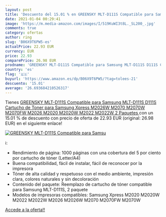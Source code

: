 ```yaml
---
layout: post
title: 'Descuento del 15.01 % en GREENSKY MLT-D111S Compatible para Samsu'
date: 2021-01-04 00:29:41
image: 'https://m.media-amazon.com/images/I/519KuWI3t8L._SL200_.jpg'
comments: true
category: ofertas
author: ring
slug: 'B06X9T6PW5-es'
actualPrice: 22.93 EUR
currency: EUR
price: 22.93
comparePrice: 26.98 EUR
prodname: 'GREENSKY MLT-D111S Compatible para Samsung MLT-D111S D111S Cartucho de Toner para Samsung Xpress M2026W M2070 M2070W M2070FW M2026 M2020 M2020W M2022 M2022W  2 Paquetes '
country: 'es'
flag: '🇪🇸'
buyurl: 'https://www.amazon.es/dp/B06X9T6PW5/?tag=tolees-21'
descuento: '15.01'
average: '26.693684210526317'
---
```


Tienes [GREENSKY MLT-D111S Compatible para Samsung MLT-D111S D111S Cartucho de Toner para Samsung Xpress M2026W M2070 M2070W M2070FW M2026 M2020 M2020W M2022 M2022W  2 Paquetes ](https://www.amazon.es/dp/B06X9T6PW5/?tag=tolees-21) con un 15.01 % de descuento con precio de oferta de 22.93 EUR (original: 26.98 EUR) en el siguiente enlace!

[![GREENSKY MLT-D111S Compatible para Samsu](https://m.media-amazon.com/images/I/519KuWI3t8L._SL200_.jpg)](https://www.amazon.es/dp/B06X9T6PW5/?tag=tolees-21)

ℹ️:

- Rendimiento de página: 1000 páginas con una cobertura del 5 por ciento por cartucho de tóner (Letter/A4)
- Buena compatibilidad, fácil de instalar, fácil de reconocer por la impresora
- Tóner de alta calidad y respetuoso con el medio ambiente, impresión clara, colores naturales y sin decoloración
- Contenido del paquete: Reemplazo de cartucho de tóner compatible para Samsung MLT-D111S, 2 paquete
- Modelos de impresoras compatibles: Samsung Xpress M2020 M2020W M2022 M2022W M2026 M2026W M2070 M2070FW M2070W

[Accede a la oferta!!](https://www.amazon.es/dp/B06X9T6PW5/?tag=tolees-21)
